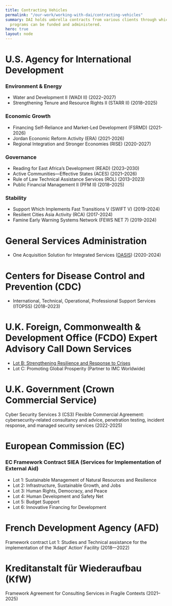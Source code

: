 ```yaml
---
title: Contracting Vehicles
permalink: "/our-work/working-with-dai/contracting-vehicles"
summary: DAI holds umbrella contracts from various clients through which development
  programs can be funded and administered.
hero: true
layout: node
---
```


# U.S. Agency for International Development

### Environment & Energy

* Water and Development II (WADI II) (2022–2027)
* Strengthening Tenure and Resource Rights II (STARR II) (2018–2025)

### Economic Growth

* Financing Self-Reliance and Market-Led Development (FSRMD) (2021-2026)
* Jordan Economic Reform Activity (ERA) (2021-2026)
* Regional Integration and Stronger Economies (RISE) (2020-2027)

### Governance

* Reading for East Africa’s Development (READ) (2023–2030)
* Active Communities—Effective States (ACES) (2021–2026)
* Rule of Law Technical Assistance Services (ROL) (2013–2023)
* Public Financial Management II (PFM II) (2018–2025)

### Stability

* Support Which Implements Fast Transitions V (SWIFT V) (2019-2024)
* Resilient Cities Asia Activity (RCA) (2017-2024)
* Famine Early Warning Systems Network (FEWS NET 7) (2019-2024)

# General Services Administration 

* One Acquisition Solution for Integrated Services ([OASIS](https://www.dai.com/oasis)) (2020-2024)

# Centers for Disease Control and Prevention (CDC)

* International, Technical, Operational, Professional Support Services (ITOPSS) (2018–2023)

# U.K. Foreign, Commonwealth & Development Office (FCDO) Expert Advisory Call Down Services

* [Lot B: Strengthening Resilience and Response to Crises](https://www.dai.com/our-work/projects/worldwide-expert-advisory-call-down-services-eacds-lot-b-strengthening-resilience-and-response-to-crises)
* Lot C: Promoting Global Prosperity (Partner to IMC Worldwide)

# U.K. Government (Crown Commercial Service)

Cyber Security Services 3 (CS3) Flexible Commercial Agreement: cybersecurity-related consultancy and advice, penetration testing, incident response, and managed security services (2022-2025)

# European Commission (EC)

### EC Framework Contract SIEA (Services for Implementation of External Aid)
 
* Lot 1: Sustainable Management of Natural Resources and Resilience
* Lot 2: Infrastructure, Sustainable Growth, and Jobs
* Lot 3: Human Rights, Democracy, and Peace
* Lot 4: Human Development and Safety Net
* Lot 5: Budget Support
* Lot 6: Innovative Financing for Development
 
# French Development Agency (AFD)
 
Framework contract Lot 1: Studies and Technical assistance for the implementation of the ‘Adapt’ Action’ Facility (2018—2022)

# Kreditanstalt für Wiederaufbau (KfW)

Framework Agreement for Consulting Services in Fragile Contexts (2021–2025)